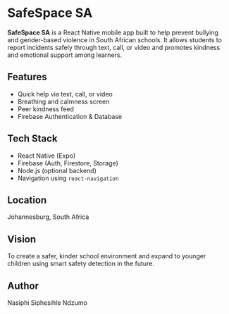 # SafeSpace SA

**SafeSpace SA** is a React Native mobile app built to help prevent bullying and gender-based violence in South African schools. It allows students to report incidents safely through text, call, or video and promotes kindness and emotional support among learners.

##  Features
- Quick help via text, call, or video
- Breathing and calmness screen
- Peer kindness feed
- Firebase Authentication & Database

##  Tech Stack
- React Native (Expo)
- Firebase (Auth, Firestore, Storage)
- Node.js (optional backend)
- Navigation using `react-navigation`

##  Location
Johannesburg, South Africa

##  Vision
To create a safer, kinder school environment and expand to younger children using smart safety detection in the future.

##  Author
Nasiphi Siphesihle Ndzumo
